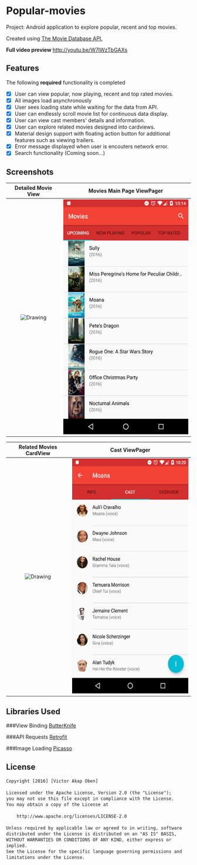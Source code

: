 # Popular-movies
Project: Android application to explore popular, recent and top movies.

Created using [The Movie Database API.](https://www.themoviedb.org/?language=en)

**Full video preview** http://youtu.be/W7lWzTbGAXs

## Features
The following **required** functionality is completed
- [x] User can view popular, now playing, recent and top rated movies.
- [x] All images load asynchronously
- [x] User sees loading state while waiting for the data from API.
- [x] User can endlessly scroll movie list for continuous data display.
- [x] User can view cast members' details and information.
- [x] User can explore related movies designed into cardviews.
- [x] Material design support with floating action button for additional features such as viewing trailers.   
- [x] Error message displayed when user is encouters network error.
- [x] Search functionality (Coming soon...)

## Screenshots

 Detailed Movie View                                                             |  Movies Main Page ViewPager
:-------------------------------------------------------------------------------:|:--------------------------------------------------------------------------------:
<img src="screenshots/movies_screenhot2.png" alt="Drawing"  width="360" height="640"/> |  <img src="screenshots/movies_screenshot1.png" alt="Drawing"  width="360" height="640"/>


Related Movies CardView                                                                 |  Cast ViewPager
:-------------------------------------------------------------------------------:|:--------------------------------------------------------------------------------:
<img src="screenshots/movies_screenshot3.png" alt="Drawing"  width="360" height="640"/> |  <img src="screenshots/movies_screenshot4.png" alt="Drawing"  width="360" height="640"/>

## Libraries Used

###View Binding
[ButterKnife](https://jakewharton.github.io/butterknife/)

###API Requests
[Retrofit](https://square.github.io/retrofit/)

###Image Loading
[Picasso](https://square.github.io/picasso/)


## License
```
Copyright [2016] [Victor Akap Oben]

Licensed under the Apache License, Version 2.0 (the "License");
you may not use this file except in compliance with the License.
You may obtain a copy of the License at

    http://www.apache.org/licenses/LICENSE-2.0

Unless required by applicable law or agreed to in writing, software
distributed under the License is distributed on an "AS IS" BASIS,
WITHOUT WARRANTIES OR CONDITIONS OF ANY KIND, either express or implied.
See the License for the specific language governing permissions and
limitations under the License.
```
